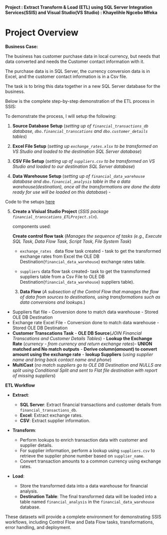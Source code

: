 **Project : Extract Transform & Load (ETL) using SQL Server Integration Services(SSIS) and Visual Studio(VS Studio) : Khayelihle Ngcebo Mfeka**

# Project Overview

**Business Case:**

The business has customer purchase data in local currency, but needs that data converted and needs the Customer contact information with it.

The purchase data is in SQL Server, the currency conversion data is in Excel, and the customer contact information is in a Csv file.
            
The task is to bring this data together in a new SQL Server database for the business.

Below is the complete step-by-step demonstration of the ETL process in SSIS:

To demonstrate the process, I will setup the following:


1. **Source Database Setup** (*setting up of `financial_transactions_db` database, `dbo.financial_transcations` and `dbo.customer_details` tables*)
   
2. **Excel File Setup** (*setting up `exchange_rates.xlsx` to be transformed on VS Studio and loaded to the destination SQL Server database*)
   
3. **CSV File Setup** (*setting up of `suppliers.csv` to be transformed on VS Studio and loaded to our destination SQL Server database*)

4. **Data Warehouse Setup** (*setting up of `financial_data_warehouse` database and `dbo.financial_analysis` table in the  a data warehouse(destination), once all the transformations are done the data ready for use will be loaded on this database*) -

Code to the setups [here](https://github.com/KhayelihleMfeka/Data-Science-Projects/blob/main/ETL%20Using%20SSIS/Database%20setup.md)

5. **Create a Visiual Studio Project** (*SSIS package `financial_transcations_ETLProject.sln`*).

   components used:

   **Create control flow task**  (*Manages the sequence of tasks (e.g., Execute SQL Task, Data Flow Task, Script Task, File System Task*)

     - `exchange_rates ` data flow task created - task to get the transformed exchange rates from Excel the OLE DB Destination(`financial_data_warehouse`) exchange rates                table.

     - `suppliers` data flow task created- task to get the tranmsformed suppliers table from a Csv File to OLE DB Destination(`financial_data_warehouse`) suppliers table).





      3. **Data Flow** (*A subsection of the Control Flow that manages the flow of data from sources to destinations, using transformations such as data conversions and lookups.*)
     

* Suppliers flat file - Conversion done to match data warehouse - Stored OLE DB Destination
* Exchange rate Excel File - Conversion done to match data warehouse - Stored OLE DB Destination
* **Customer Transcations Task** - **OLE DB Source**(*JOIN Financial Transcations and Customer Details Tables*) - **Lookup the Exchange Rate** (*currency - from currency and return exchange rates*)- **UNION matched and No match outputs** - **Derive column(*amount*) to convert amount using the exchange rate** - **lookup Suppliers** (*using supplier name and bring back contact name and phone*)
* **MultiCast** (*no match suppliers go to OLE DB Destination and NULLS are split using Conditional Split and sent to Flat file destination with report of missing suppliers*)



**ETL Workflow**

- **Extract**:
  - **SQL Server**: Extract financial transactions and customer details from `financial_transactions_db`.
  - **Excel**: Extract exchange rates.
  - **CSV**: Extract supplier information.

- **Transform**:
  - Perform lookups to enrich transaction data with customer and supplier details.
  - For supplier information, perform a lookup using `suppliers.csv` to retrieve the supplier phone number based on `supplier_name`.
  - Convert transaction amounts to a common currency using exchange rates.

- **Load**:
  - Store the transformed data into a data warehouse for financial analysis.
  - **Destination Table**: The final transformed data will be loaded into a table named `financial_analysis` in the `financial_data_warehouse` database.

These datasets will provide a complete environment for demonstrating SSIS workflows, including Control Flow and Data Flow tasks, transformations, error handling, and deployment. 





